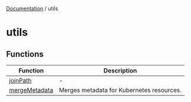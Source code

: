 [Documentation](../index.md) / utils

# utils

## Functions

| Function | Description |
| ------ | ------ |
| [joinPath](functions/joinPath.md) | - |
| [mergeMetadata](functions/mergeMetadata.md) | Merges metadata for Kubernetes resources. |
